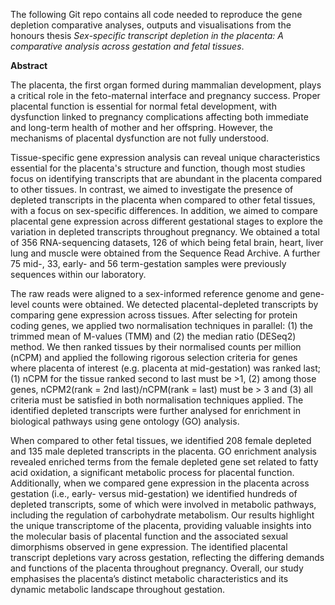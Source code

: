 The following Git repo contains all code needed to reproduce the gene depletion comparative analyses, outputs and visualisations from the honours thesis _Sex-specific transcript depletion in the placenta: A comparative analysis across gestation and fetal tissues_. 

**Abstract**

The placenta, the first organ formed during mammalian development, plays a critical role in the feto-maternal interface and pregnancy success. Proper placental function is essential for normal fetal development, with dysfunction linked to pregnancy complications affecting both immediate and long-term health of mother and her offspring. However, the mechanisms of placental dysfunction are not fully understood. 

Tissue-specific gene expression analysis can reveal unique characteristics essential for the placenta's structure and function, though most studies focus on identifying transcripts that are abundant in the placenta compared to other tissues. In contrast, we aimed to investigate the presence of depleted transcripts in the placenta when compared to other fetal tissues, with a focus on sex-specific differences. In addition, we aimed to compare placental gene expression across different gestational stages to explore the variation in depleted transcripts throughout pregnancy. We obtained a total of 356 RNA-sequencing datasets, 126 of which being fetal brain, heart, liver lung and muscle were obtained from the Sequence Read Archive. A further 75 mid-, 33, early- and 56 term-gestation samples were previously sequences within our laboratory. 

The raw reads were aligned to a sex-informed reference genome and gene-level counts were obtained. We detected placental-depleted transcripts by comparing gene expression across tissues. After selecting for protein coding genes, we applied two normalisation techniques in parallel: (1) the trimmed mean of M-values (TMM) and (2) the median ratio (DESeq2) method. We then ranked tissues by their normalised counts per million (nCPM) and applied the following rigorous selection criteria for genes where placenta of interest (e.g. placenta at mid-gestation) was ranked last; (1) nCPM for the tissue ranked second to last must be >1, (2) among those genes, nCPM2(rank = 2nd last)/nCPM(rank = last) must be > 3 and (3) all criteria must be satisfied in both normalisation techniques applied. The identified depleted transcripts were further analysed for enrichment in biological pathways using gene ontology (GO) analysis.

When compared to other fetal tissues, we identified 208 female depleted and 135 male depleted transcripts in the placenta. GO enrichment analysis revealed enriched terms from the female depleted gene set related to fatty acid oxidation, a significant metabolic process for placental function. Additionally, when we compared gene expression in the placenta across gestation (i.e., early- versus mid-gestation) we identified hundreds of depleted transcripts, some of which were involved in metabolic pathways, including the regulation of carbohydrate metabolism. Our results highlight the unique transcriptome of the placenta, providing valuable insights into the molecular basis of placental function and the associated sexual dimorphisms observed in gene expression. The identified placental transcript depletions vary across gestation, reflecting the differing demands and functions of the placenta throughout pregnancy. Overall, our study emphasises the placenta’s distinct metabolic characteristics and its dynamic metabolic landscape throughout gestation.
